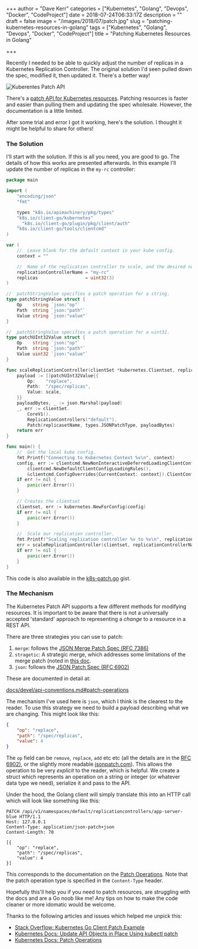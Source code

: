 +++
author = "Dave Kerr"
categories = ["Kubernetes", "Golang", "Devops", "Docker", "CodeProject"]
date = 2018-07-24T06:33:17Z
description = ""
draft = false
image = "/images/2018/07/patch.jpg"
slug = "patching-kubernetes-resources-in-golang"
tags = ["Kubernetes", "Golang", "Devops", "Docker", "CodeProject"]
title = "Patching Kubernetes Resources in Golang"

+++


Recently I needed to be able to quickly adjust the number of replicas in a Kubernetes Replication Controller. The original solution I'd seen pulled down the spec, modified it, then updated it. There's a better way!

![Kuberentes Patch API](/images/2018/07/patch-1.jpg)

There's a [patch API for Kubernetes resources](https://kubernetes.io/docs/tasks/run-application/update-api-object-kubectl-patch/). Patching resources is faster and easier than pulling them and updating the spec wholesale. However, the documentation is a little limited.

After some trial and error I got it working, here's the solution. I thought it might be helpful to share for others!

### The Solution

I'll start with the solution. If this is all you need, you are good to go. The details of how this works are presented afterwards. In this example I'll update the number of replicas in the `my-rc` controller:


```go
package main

import (
	"encoding/json"
	"fmt"

	types "k8s.io/apimachinery/pkg/types"
	"k8s.io/client-go/kubernetes"
	_ "k8s.io/client-go/plugin/pkg/client/auth"
	"k8s.io/client-go/tools/clientcmd"
)

var (
	//  Leave blank for the default context in your kube config.
	context = ""

	//  Name of the replication controller to scale, and the desired number of replicas.
	replicationControllerName = "my-rc"
	replicas                  = uint32(3)
)

//  patchStringValue specifies a patch operation for a string.
type patchStringValue struct {
	Op    string `json:"op"`
	Path  string `json:"path"`
	Value string `json:"value"`
}

//  patchStringValue specifies a patch operation for a uint32.
type patchUInt32Value struct {
	Op    string `json:"op"`
	Path  string `json:"path"`
	Value uint32 `json:"value"`
}

func scaleReplicationController(clientSet *kubernetes.Clientset, replicasetName string, scale uint32) error {
	payload := []patchUInt32Value{{
		Op:    "replace",
		Path:  "/spec/replicas",
		Value: scale,
	}}
	payloadBytes, _ := json.Marshal(payload)
	_, err := clientSet.
		CoreV1().
		ReplicationControllers("default").
		Patch(replicasetName, types.JSONPatchType, payloadBytes)
	return err
}

func main() {
	//  Get the local kube config.
	fmt.Printf("Connecting to Kubernetes Context %v\n", context)
	config, err := clientcmd.NewNonInteractiveDeferredLoadingClientConfig(
		clientcmd.NewDefaultClientConfigLoadingRules(),
		&clientcmd.ConfigOverrides{CurrentContext: context}).ClientConfig()
	if err != nil {
		panic(err.Error())
	}

	// Creates the clientset
	clientset, err := kubernetes.NewForConfig(config)
	if err != nil {
		panic(err.Error())
	}

	//  Scale our replication controller.
	fmt.Printf("Scaling replication controller %v to %v\n", replicationControllerName, replicas)
	err = scaleReplicationController(clientset, replicationControllerName, replicas)
	if err != nil {
		panic(err.Error())
	}
}
```

This code is also available in the [k8s-patch.go](https://gist.github.com/dwmkerr/447692c8bba28929ef914239781c4e59) gist.

### The Mechanism

The Kubernetes Patch API supports a few different methods for modifying resources. It is important to be aware that there is not a universally accepted 'standard' approach to representing a *change* to a resource in a REST API.

There are three strategies you can use to patch:

1. `merge`: follows the [JSON Merge Patch Spec (RFC 7386)](https://tools.ietf.org/html/rfc7386)
2. `stragetic`: A strategic merge, which addresses some limitations of the merge patch (noted in [this doc]([docs/devel/api-conventions.md#patch-operations](https://github.com/kubernetes/kubernetes/blob/release-1.1/docs/devel/api-conventions.md#patch-operations)).
3. `json`: follows the [JSON Patch Spec (RFC 6902)](https://tools.ietf.org/html/rfc6902)

These are documented in detail at:

[docs/devel/api-conventions.md#patch-operations](https://github.com/kubernetes/kubernetes/blob/release-1.1/docs/devel/api-conventions.md#patch-operations)

The mechanism I've used here is `json`, which I think is the clearest to the reader. To use this strategy we need to build a payload describing what we are changing. This might look like this:

```json
{
    "op": "replace",
    "path": "/spec/replicas",
    "value": 4
}
```

The `op` field can be `remove`, `replace`, `add` etc etc (all the details are in the [RFC 6902)](https://tools.ietf.org/html/rfc6902), or the slightly more readable [jsonpatch.com](jsonpatch.com)). This allows the operation to be very *explicit* to the reader, which is helpful. We create a struct which represents an operation on a string or integer (or whatever data type we need), serialize it and pass to the API.

Under the hood, the Golang client will simply translate this into an HTTP call which will look like something like this:

```
PATCH /api/v1/namespaces/default/replicationcontrollers/app-server-blue HTTP/1.1
Host: 127.0.0.1
Content-Type: application/json-patch+json
Content-Length: 70

[{
	"op": "replace",
  	"path": "/spec/replicas",
  	"value": 4
}]
```

This corresponds to the documentation on the [Patch Operations](https://github.com/kubernetes/kubernetes/blob/release-1.1/docs/devel/api-conventions.md#patch-operations). Note that the patch operation type is specified in the `Content-Type` header.

Hopefully this'll help you if you need to patch resources, are struggling with the docs and are a Go noob like me! Any tips on how to make the code cleaner or more idomatic would be welcome.

Thanks to the following articles and issues which helped me unpick this:

- [Stack Overflow: Kubernetes Go Client Patch Example](https://stackoverflow.com/questions/43415728/kubernetes-go-client-patch-example)
- [Kubernetes Docs: Update API Objects in Place Using kubectl patch](https://kubernetes.io/docs/tasks/run-application/update-api-object-kubectl-patch/)
- [Kubernetes Docs: Patch Operations](https://github.com/kubernetes/kubernetes/blob/release-1.1/docs/devel/api-conventions.md#patch-operations)

